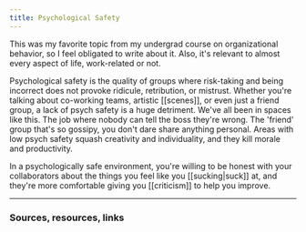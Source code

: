 ```yaml
---
title: Psychological Safety
---
```

This was my favorite topic from my undergrad course on organizational behavior, so I feel obligated to write about it. Also, it's relevant to almost every aspect of life, work-related or not.

Psychological safety is the quality of groups where risk-taking and being incorrect does not provoke ridicule, retribution, or mistrust. Whether you're talking about co-working teams, artistic [[scenes]], or even just a friend group, a lack of psych safety is a huge detriment. We've all been in spaces like this. The job where nobody can tell the boss they're wrong. The 'friend' group that's so gossipy, you don't dare share anything personal. Areas with low psych safety squash creativity and individuality, and they kill morale and productivity.

In a psychologically safe environment, you're willing to be honest with your collaborators about the things you feel like you [[sucking|suck]] at, and they're more comfortable giving you [[criticism]] to help you improve.

---
### Sources, resources, links